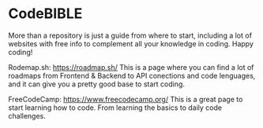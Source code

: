 # CodeBIBLE
More than a repository is just a guide from where to start, including a lot of websites with free info to complement all your knowledge in coding. Happy coding!

Rodemap.sh: https://roadmap.sh/
This is a page where you can find a lot of roadmaps from Frontend & Backend to API conections and code lenguages, and it can give you a pretty good base to start coding.

FreeCodeCamp: https://www.freecodecamp.org/
This is a great page to start learning how to code. From learning the basics to daily code challenges. 
